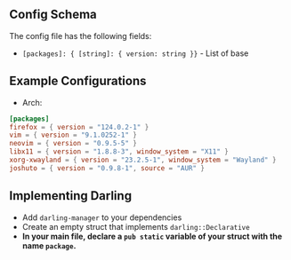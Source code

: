 ## Config Schema
The config file has the following fields:
- `[packages]: { [string]: { version: string }}` - List of base 

## Example Configurations
- Arch:
```toml
[packages]
firefox = { version = "124.0.2-1" }
vim = { version = "9.1.0252-1" }
neovim = { version = "0.9.5-5" }
libx11 = { version = "1.8.8-3", window_system = "X11" }
xorg-xwayland = { version = "23.2.5-1", window_system = "Wayland" }
joshuto = { version = "0.9.8-1", source = "AUR" }
```

## Implementing Darling
- Add `darling-manager` to your dependencies
- Create an empty struct that implements `darling::Declarative`
- **In your main file, declare a `pub static` variable of your struct with the name `package`.**